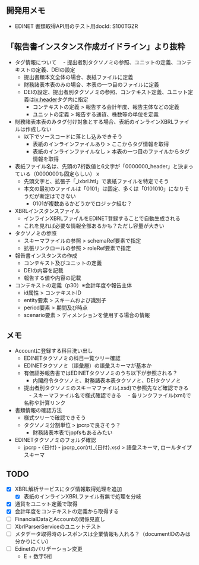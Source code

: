 ## 開発用メモ
- EDINET 書類取得API用のテスト用docId: S100TGZR

## 「報告書インスタンス作成ガイドライン」より抜粋
- タグ情報について
　- 提出者別タクソノミの参照、ユニットの定義、コンテキストの定義、DEIの設定
    - 提出書類本文全体の場合、表紙ファイルに定義
    - 財務諸表本表のみの場合、本表の一つ目のファイルに定義
    - DEIの設定、提出者別タクソノミの参照、コンテキスト定義、ユニット定義は<ix:header>タグ内に指定
      - コンテキストの定義 > 報告する会計年度、報告主体などの定義
      - ユニットの定義 > 報告する通貨、株数等の単位を定義
- 財務諸表本表のみタグ付け対象とする場合、表紙のインラインXBRLファイルは作成しない
  - 以下でソースコードに落とし込みできそう
    - 表紙のインラインファイルあり > ここからタグ情報を取得
    - 表紙のインラインファイルなし > 本表の一つ目のファイルからタグ情報を取得
- 表紙ファイル名は、先頭の7桁数値と6文字が「0000000_header」と決まっている（0000000も固定らしい）ｘ
  - 先頭文字と、拡張子「_ixbrl.htl」で表紙ファイルを特定でそう
  - 本文の最初のファイルは「0101」は固定、多くは「0101010」になりそうだが断定はできない
    - 0101が複数あるかどうかでロジック組む？
- XBRLインスタンスファイル
  - インラインXBRLファイルをEDINET登録することで自動生成される
  - これを見れば必要な情報全部あるかも？ただし容量が大きい
- タクソノミの参照
  - スキーマファイルの参照 > schemaRef要素で指定
  - 拡張リンクロールの参照 > roleRef要素で指定
- 報告書インスタンスの作成
  - コンテキスト及びユニットの定義
  - DEIの内容を記載
  - 報告する値や内容の記載
- コンテキストの定義（p30）※会計年度や報告主体
  - id属性 > コンテキストID
  - entity要素 > スキームおよび識別子
  - period要素 > 期間及び時点
  - scenario要素 > ディメンションを使用する場合の情報

## メモ
- Accountに登録する科目洗い出し
  - EDINETタクソノミの科目一覧ツリー確認
  - EDINETタクソノミ（語彙層）の語彙スキーマが基本か
  - 有価証券報告書ではEDINETタクソノミのうち以下が参照される？
    - 内閣府令タクソノミ、財務諸表本表タクソノミ、DEIタクソノミ
  - 提出者別タクソノミのスキーマファイル(.xsd)で参照先など確認できる
  　- スキーマファイル名で様式確認できる
  　- 各リンクファイル(xml)で名称や計算リンク
- 書類情報の確認方法
  - 様式ツリーで確認できそう
  - タクソノミ分割単位 > jpcrpで良さそう？
    - 財務諸表本表でjppfsもあるみたい
- EDINETタクソノミのフォルダ確認
  - jpcrp - {日付} - jpcrp_cor(rt)_{日付}.xsd > 語彙スキーマ, ロールタイプスキーマ


## TODO
- [x] XBRL解析サービスにタグ情報取得処理を追加
  - [x] 表紙のインラインXBRLファイル有無で処理を分岐
- [x] 通貨をユニット定義で取得
- [x] 会計年度をコンテキストの定義から取得する
- [ ] FinancialDataとAccountの関係見直し
- [ ] XbrlParserServiceのユニットテスト
- [ ] メタデータ取得時のレスポンスは企業情報も入れる？（documentIDのみは分かりにくい）
- [ ] Edinetのバリデーション変更
  - E + 数字5桁

